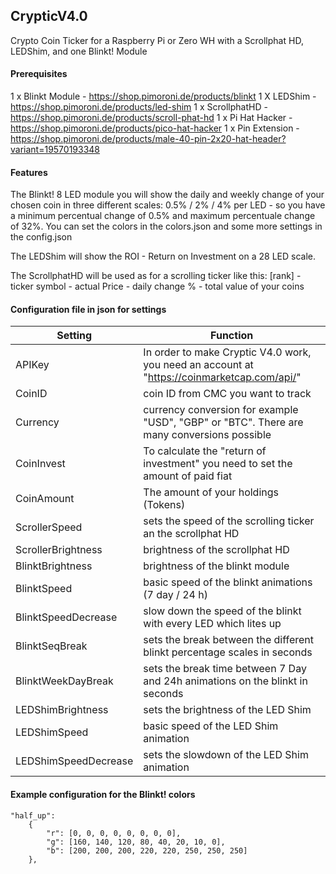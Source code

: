 ## CrypticV4.0

Crypto Coin Ticker for a Raspberry Pi or Zero WH  with a Scrollphat HD, LEDShim, and one Blinkt! Module

#### Prerequisites

1 x Blinkt Module - https://shop.pimoroni.de/products/blinkt
1 X LEDShim - https://shop.pimoroni.de/products/led-shim
1 x ScrollphatHD - https://shop.pimoroni.de/products/scroll-phat-hd
1 x Pi Hat Hacker - https://shop.pimoroni.de/products/pico-hat-hacker
1 x Pin Extension - https://shop.pimoroni.de/products/male-40-pin-2x20-hat-header?variant=19570193348

#### Features

The Blinkt! 8 LED module you will show the daily and weekly change of your chosen coin in three different scales: 0.5% / 2% / 4% per LED - so you have a minimum percentual change of 0.5% and maximum percentuale change of 32%. You can set the colors in the colors.json and some more settings in the config.json

The LEDShim will show the ROI - Return on Investment on a 28 LED scale. 

The ScrollphatHD will be used as for a scrolling ticker like this: [rank] - ticker symbol - actual Price - daily change % - total value of your coins




#### Configuration file in json for settings

| Setting | Function |
| ------- | -------- |
| APIKey | In order to make Cryptic V4.0 work, you need an account at "https://coinmarketcap.com/api/" |
| CoinID | coin ID from CMC you want to track | 
| Currency | currency conversion for example "USD", "GBP" or "BTC". There are many conversions possible |
| CoinInvest | To calculate the "return of investment" you need to set the amount of paid fiat |
| CoinAmount | The amount of your holdings (Tokens) |
| ScrollerSpeed | sets the speed of the scrolling ticker an the scrollphat HD |
| ScrollerBrightness | brightness of the scrollphat HD |
| BlinktBrightness | brightness of the blinkt module |
| BlinktSpeed | basic speed of the blinkt animations (7 day / 24 h) |
| BlinktSpeedDecrease | slow down the speed of the blinkt with every LED which lites up |
| BlinktSeqBreak | sets the break between the different blinkt percentage scales in seconds |
| BlinktWeekDayBreak | sets the break time between 7 Day and 24h animations on the blinkt in seconds |
| LEDShimBrightness | sets the brightness of the LED Shim |
| LEDShimSpeed | basic speed of the LED Shim animation |
| LEDShimSpeedDecrease | sets the slowdown of the LED Shim animation |

#### Example configuration for the Blinkt! colors
```
"half_up":
    {
        "r": [0, 0, 0, 0, 0, 0, 0, 0],
        "g": [160, 140, 120, 80, 40, 20, 10, 0],
        "b": [200, 200, 200, 220, 220, 250, 250, 250]
    },
```
